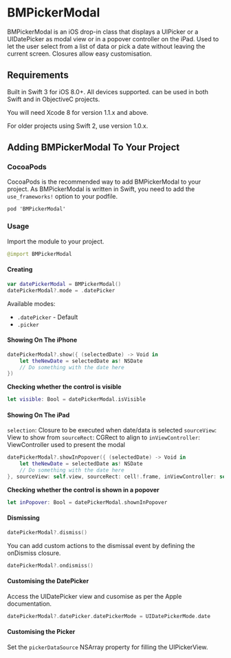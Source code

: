 # BMPickerModal

BMPickerModal is an iOS drop-in class that displays a UIPicker or a
UIDatePicker as modal view or in a popover controller on the iPad. Used
to let the user select from a list of data or pick a date without leaving the
current screen. Closures allow easy customisation.


## Requirements

Built in Swift 3 for iOS 8.0+. All devices supported. can be used in both
Swift and in ObjectiveC projects.

You will need Xcode 8 for version 1.1.x and above.

For older projects using Swift 2, use version 1.0.x.

## Adding BMPickerModal To Your Project

### CocoaPods

CocoaPods is the recommended way to add BMPickerModal to your project.
As BMPickerModal is written in Swift, you need to add the `use_frameworks!`
option to your podfile.

```
pod 'BMPickerModal'
```

### Usage 


Import the module to your project.

```Swift
@import BMPickerModal
```

#### Creating 

```Swift
var datePickerModal = BMPickerModal()
datePickerModal?.mode = .datePicker
```

Available modes:
* `.datePicker` - Default
* `.picker` 


#### Showing On The iPhone

```Swift
datePickerModal?.show({ (selectedDate) -> Void in
    let theNewDate = selectedDate as! NSDate
    // Do something with the date here
})
```

**Checking whether the control is visible**

```Swift
let visible: Bool = datePickerModal.isVisible
```

#### Showing On The iPad

`selection`: Closure to be executed when date/data is selected
`sourceView`: View to show from
`sourceRect`: CGRect to align to
`inViewController`: ViewController used to present the modal

```Swift
datePickerModal?.showInPopover({ (selectedDate) -> Void in
    let theNewDate = selectedDate as! NSDate
    // Do something with the date here
}, sourceView: self.view, sourceRect: cell!.frame, inViewController: self)
```

**Checking whether the control is shown in a popover**

```Swift
let inPopover: Bool = datePickerModal.shownInPopover
```

#### Dismissing

```Swift
datePickerModal?.dismiss()
```

You can add custom actions to the dismissal event by defining the onDismiss
closure.

```Swift
datePickerModal?.ondismiss()
```

#### Customising the DatePicker

Access the UIDatePicker view and cusomise as per the Apple documentation.

```Swift
datePickerModal?.datePicker.datePickerMode = UIDatePickerMode.date
```

#### Customising the Picker

Set the `pickerDataSource` NSArray property for filling the UIPickerView.


